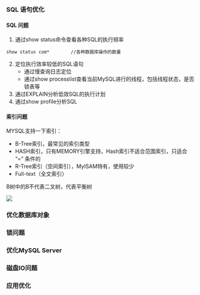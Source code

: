 ### SQL 语句优化

#### SQL 问题

1. 通过show status命令查看各种SQL的执行频率

```mysql
show status com*	 	//各种数据库操作的数量
```

2. 定位执行效率较低的SQL语句
   - 通过慢查询日志定位
   - 通过show processlist查看当前MySQL进行的线程，包括线程状态，是否锁表等
3. 通过EXPLAIN分析低效SQL的执行计划
4. 通过show profile分析SQL

#### 索引问题

MYSQL支持一下索引：

- B-Tree索引，最常见的索引类型
- HASH索引，只有MEMORY引擎支持，Hash索引不适合范围索引，只适合 “=” 条件的
- R-Tree索引（空间索引），MyISAM特有，使用较少
- Full-text（全文索引）

B树中的B不代表二叉树，代表平衡树

<div>
    <image src="img/3.png"></image>
</div>



### 优化数据库对象



### 锁问题



### 优化MySQL Server



### 磁盘IO问题



### 应用优化



